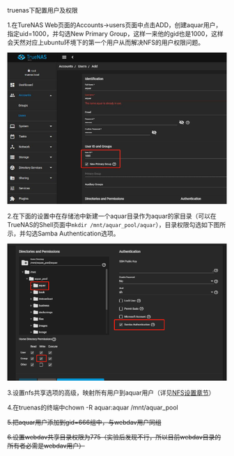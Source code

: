 truenas下配置用户及权限

1.在TureNAS Web页面的Accounts->users页面中点击ADD，创建aquar用户，指定uid=1000，并勾选New Primary Group，这样一来他的gid也是1000，这样会天然对应上ubuntu环境下的第一个用户从而解决NFS的用户权限问题。

![9f2f8d15a5de142b7f850b470c28cf92.png](../_resources/2a0a3ba374b84fccbf463341b1299b04.png)

2.在下面的设置中在存储池中新建一个aquar目录作为aquar的家目录（可以在TrueNAS的Shell页面中`mkdir /mnt/aquar_pool/aquar`），目录权限勾选如下图所示，并勾选Samba Authentication选项。

![003ca7d995022796e275c95e7e02ff18.png](../_resources/0f16199a069d4a0c9a2130e6b02ce20e.png)

3.设置nfs共享选项的高级，映射所有用户到aquar用户（详见[NFS设置章节](./TrueNAS下的NFS服务配置.md)）

4.在truenas的终端中chown -R aquar:aquar /mnt/aquar_pool

~~5.把aquar用户添加到gid=666组中，与webdav用户同组~~

~~6.设置webdav共享目录权限为775（实验后发现不行，所以目前webdav目录的所有者必需是webdav用户）~~